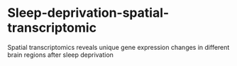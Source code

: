 # Sleep-deprivation-spatial-transcriptomic
Spatial transcriptomics reveals unique gene expression changes in different brain regions after sleep deprivation
